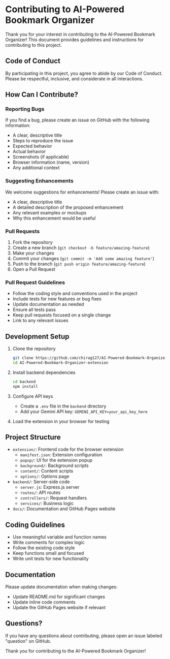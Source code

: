 # Contributing to AI-Powered Bookmark Organizer

Thank you for your interest in contributing to the AI-Powered Bookmark Organizer! This document provides guidelines and instructions for contributing to this project.

## Code of Conduct

By participating in this project, you agree to abide by our Code of Conduct. Please be respectful, inclusive, and considerate in all interactions.

## How Can I Contribute?

### Reporting Bugs

If you find a bug, please create an issue on GitHub with the following information:

- A clear, descriptive title
- Steps to reproduce the issue
- Expected behavior
- Actual behavior
- Screenshots (if applicable)
- Browser information (name, version)
- Any additional context

### Suggesting Enhancements

We welcome suggestions for enhancements! Please create an issue with:

- A clear, descriptive title
- A detailed description of the proposed enhancement
- Any relevant examples or mockups
- Why this enhancement would be useful

### Pull Requests

1. Fork the repository
2. Create a new branch (`git checkout -b feature/amazing-feature`)
3. Make your changes
4. Commit your changes (`git commit -m 'Add some amazing feature'`)
5. Push to the branch (`git push origin feature/amazing-feature`)
6. Open a Pull Request

### Pull Request Guidelines

- Follow the coding style and conventions used in the project
- Include tests for new features or bug fixes
- Update documentation as needed
- Ensure all tests pass
- Keep pull requests focused on a single change
- Link to any relevant issues

## Development Setup

1. Clone the repository
   ```bash
   git clone https://github.com/chirag127/AI-Powered-Bookmark-Organizer-extension.git
   cd AI-Powered-Bookmark-Organizer-extension
   ```

2. Install backend dependencies
   ```bash
   cd backend
   npm install
   ```

3. Configure API keys
   - Create a `.env` file in the `backend` directory
   - Add your Gemini API key: `GEMINI_API_KEY=your_api_key_here`

4. Load the extension in your browser for testing

## Project Structure

- `extension/`: Frontend code for the browser extension
  - `manifest.json`: Extension configuration
  - `popup/`: UI for the extension popup
  - `background/`: Background scripts
  - `content/`: Content scripts
  - `options/`: Options page
- `backend/`: Server-side code
  - `server.js`: Express.js server
  - `routes/`: API routes
  - `controllers/`: Request handlers
  - `services/`: Business logic
- `docs/`: Documentation and GitHub Pages website

## Coding Guidelines

- Use meaningful variable and function names
- Write comments for complex logic
- Follow the existing code style
- Keep functions small and focused
- Write unit tests for new functionality

## Documentation

Please update documentation when making changes:

- Update README.md for significant changes
- Update inline code comments
- Update the GitHub Pages website if relevant

## Questions?

If you have any questions about contributing, please open an issue labeled "question" on GitHub.

Thank you for contributing to the AI-Powered Bookmark Organizer!
